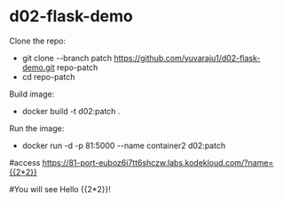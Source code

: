 # d02-flask-demo

Clone the repo:

- git clone --branch patch https://github.com/yuvaraju1/d02-flask-demo.git repo-patch
- cd repo-patch
  
Build image:

- docker build -t d02:patch .
  
Run the image:

- docker run -d -p 81:5000 --name container2 d02:patch

#access
https://81-port-euboz6i7tt6shczw.labs.kodekloud.com/?name={{2*2}}

#You will see
Hello {{2*2}}!
